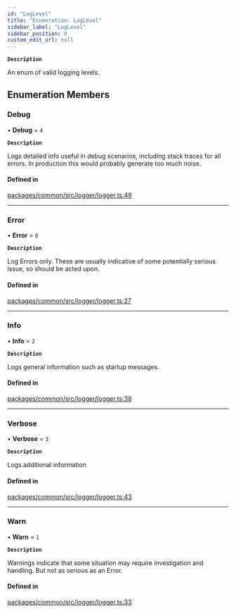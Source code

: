 ```yaml
---
id: "LogLevel"
title: "Enumeration: LogLevel"
sidebar_label: "LogLevel"
sidebar_position: 0
custom_edit_url: null
---
```


**`Description`**

An enum of valid logging levels.

## Enumeration Members

### Debug

• **Debug** = `4`

**`Description`**

Logs detailed info useful in debug scenarios, including stack traces for
all errors. In production this would probably generate too much noise.

#### Defined in

[packages/common/src/logger/logger.ts:49](https://github.com/armitjs/armit/blob/84b6bb8/packages/common/src/logger/logger.ts#L49)

---

### Error

• **Error** = `0`

**`Description`**

Log Errors only. These are usually indicative of some potentially
serious issue, so should be acted upon.

#### Defined in

[packages/common/src/logger/logger.ts:27](https://github.com/armitjs/armit/blob/84b6bb8/packages/common/src/logger/logger.ts#L27)

---

### Info

• **Info** = `2`

**`Description`**

Logs general information such as startup messages.

#### Defined in

[packages/common/src/logger/logger.ts:38](https://github.com/armitjs/armit/blob/84b6bb8/packages/common/src/logger/logger.ts#L38)

---

### Verbose

• **Verbose** = `3`

**`Description`**

Logs additional information

#### Defined in

[packages/common/src/logger/logger.ts:43](https://github.com/armitjs/armit/blob/84b6bb8/packages/common/src/logger/logger.ts#L43)

---

### Warn

• **Warn** = `1`

**`Description`**

Warnings indicate that some situation may require investigation
and handling. But not as serious as an Error.

#### Defined in

[packages/common/src/logger/logger.ts:33](https://github.com/armitjs/armit/blob/84b6bb8/packages/common/src/logger/logger.ts#L33)
